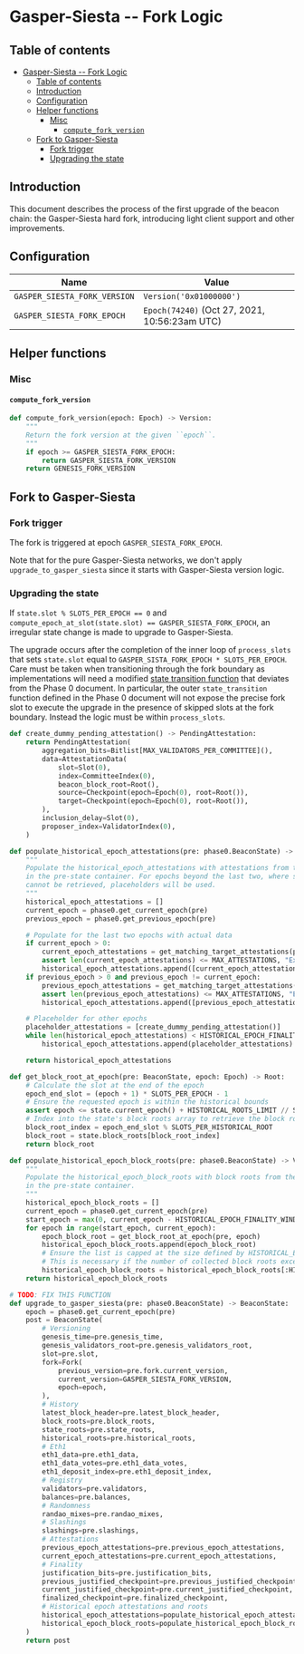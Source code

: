 # Gasper-Siesta -- Fork Logic

## Table of contents

<!-- START doctoc generated TOC please keep comment here to allow auto update -->
<!-- DON'T EDIT THIS SECTION, INSTEAD RE-RUN doctoc TO UPDATE -->

- [Gasper-Siesta -- Fork Logic](#gasper-siesta----fork-logic)
  - [Table of contents](#table-of-contents)
  - [Introduction](#introduction)
  - [Configuration](#configuration)
  - [Helper functions](#helper-functions)
    - [Misc](#misc)
      - [`compute_fork_version`](#compute_fork_version)
  - [Fork to Gasper-Siesta](#fork-to-gasper-siesta)
    - [Fork trigger](#fork-trigger)
    - [Upgrading the state](#upgrading-the-state)

<!-- END doctoc generated TOC please keep comment here to allow auto update -->

## Introduction

This document describes the process of the first upgrade of the beacon chain: the Gasper-Siesta hard fork, introducing light client support and other improvements.

## Configuration

| Name | Value |
| - | - |
| `GASPER_SIESTA_FORK_VERSION` | `Version('0x01000000')` |
| `GASPER_SIESTA_FORK_EPOCH` | `Epoch(74240)` (Oct 27, 2021, 10:56:23am UTC) |

## Helper functions

### Misc

#### `compute_fork_version`

```python
def compute_fork_version(epoch: Epoch) -> Version:
    """
    Return the fork version at the given ``epoch``.
    """
    if epoch >= GASPER_SIESTA_FORK_EPOCH:
        return GASPER_SIESTA_FORK_VERSION
    return GENESIS_FORK_VERSION
```

## Fork to Gasper-Siesta

### Fork trigger

The fork is triggered at epoch `GASPER_SIESTA_FORK_EPOCH`.

Note that for the pure Gasper-Siesta networks, we don't apply `upgrade_to_gasper_siesta` since it starts with Gasper-Siesta version logic.

### Upgrading the state

If `state.slot % SLOTS_PER_EPOCH == 0` and `compute_epoch_at_slot(state.slot) == GASPER_SIESTA_FORK_EPOCH`, an irregular state change is made to upgrade to Gasper-Siesta.

The upgrade occurs after the completion of the inner loop of `process_slots` that sets `state.slot` equal to `GASPER_SISTA_FORK_EPOCH * SLOTS_PER_EPOCH`.
Care must be taken when transitioning through the fork boundary as implementations will need a modified [state transition function](../phase0/beacon-chain.md#beacon-chain-state-transition-function) that deviates from the Phase 0 document.
In particular, the outer `state_transition` function defined in the Phase 0 document will not expose the precise fork slot to execute the upgrade in the presence of skipped slots at the fork boundary. Instead the logic must be within `process_slots`.

```python
def create_dummy_pending_attestation() -> PendingAttestation:
    return PendingAttestation(
        aggregation_bits=Bitlist[MAX_VALIDATORS_PER_COMMITTEE](),
        data=AttestationData(
            slot=Slot(0),
            index=CommitteeIndex(0),
            beacon_block_root=Root(),
            source=Checkpoint(epoch=Epoch(0), root=Root()),
            target=Checkpoint(epoch=Epoch(0), root=Root()),
        ),
        inclusion_delay=Slot(0),
        proposer_index=ValidatorIndex(0),
    )

def populate_historical_epoch_attestations(pre: phase0.BeaconState) -> Vector[Vector[PendingAttestation, MAX_ATTESTATIONS], HISTORICAL_EPOCH_FINALITY_WINDOW]:
    """
    Populate the historical_epoch_attestations with attestations from the end of every epoch
    in the pre-state container. For epochs beyond the last two, where specific attestations
    cannot be retrieved, placeholders will be used.
    """
    historical_epoch_attestations = []
    current_epoch = phase0.get_current_epoch(pre)
    previous_epoch = phase0.get_previous_epoch(pre)

    # Populate for the last two epochs with actual data
    if current_epoch > 0:
        current_epoch_attestations = get_matching_target_attestations(pre, current_epoch)
        assert len(current_epoch_attestations) <= MAX_ATTESTATIONS, "Exceeded MAX_ATTESTATIONS for current epoch"
        historical_epoch_attestations.append([current_epoch_attestations])
    if previous_epoch > 0 and previous_epoch != current_epoch:
        previous_epoch_attestations = get_matching_target_attestations(pre, previous_epoch)
        assert len(previous_epoch_attestations) <= MAX_ATTESTATIONS, "Exceeded MAX_ATTESTATIONS for previous epoch"
        historical_epoch_attestations.append([previous_epoch_attestations])  # Insert at the beginning

    # Placeholder for other epochs
    placeholder_attestations = [create_dummy_pending_attestation()]
    while len(historical_epoch_attestations) < HISTORICAL_EPOCH_FINALITY_WINDOW:
        historical_epoch_attestations.append(placeholder_attestations)  # Insert at the beginning to maintain chronological order

    return historical_epoch_attestations

def get_block_root_at_epoch(pre: BeaconState, epoch: Epoch) -> Root:
    # Calculate the slot at the end of the epoch
    epoch_end_slot = (epoch + 1) * SLOTS_PER_EPOCH - 1
    # Ensure the requested epoch is within the historical bounds
    assert epoch <= state.current_epoch() + HISTORICAL_ROOTS_LIMIT // SLOTS_PER_EPOCH, "Requested epoch is too far in history"
    # Index into the state's block roots array to retrieve the block root
    block_root_index = epoch_end_slot % SLOTS_PER_HISTORICAL_ROOT
    block_root = state.block_roots[block_root_index]
    return block_root

def populate_historical_epoch_block_roots(pre: phase0.BeaconState) -> Vector[Root, HISTORICAL_EPOCH_FINALITY_WINDOW]:
    """
    Populate the historical_epoch_block_roots with block roots from the end of every epoch
    in the pre-state container.
    """
    historical_epoch_block_roots = []
    current_epoch = phase0.get_current_epoch(pre)
    start_epoch = max(0, current_epoch - HISTORICAL_EPOCH_FINALITY_WINDOW)
    for epoch in range(start_epoch, current_epoch):
        epoch_block_root = get_block_root_at_epoch(pre, epoch)
        historical_epoch_block_roots.append(epoch_block_root)
        # Ensure the list is capped at the size defined by HISTORICAL_EPOCH_FINALITY_WINDOW
        # This is necessary if the number of collected block roots exceeds the storage limit.
        historical_epoch_block_roots = historical_epoch_block_roots[:HISTORICAL_EPOCH_FINALITY_WINDOW]
    return historical_epoch_block_roots

# TODO: FIX THIS FUNCTION
def upgrade_to_gasper_siesta(pre: phase0.BeaconState) -> BeaconState:
    epoch = phase0.get_current_epoch(pre)
    post = BeaconState(
        # Versioning
        genesis_time=pre.genesis_time,
        genesis_validators_root=pre.genesis_validators_root,
        slot=pre.slot,
        fork=Fork(
            previous_version=pre.fork.current_version,
            current_version=GASPER_SIESTA_FORK_VERSION,
            epoch=epoch,
        ),
        # History
        latest_block_header=pre.latest_block_header,
        block_roots=pre.block_roots,
        state_roots=pre.state_roots,
        historical_roots=pre.historical_roots,
        # Eth1
        eth1_data=pre.eth1_data,
        eth1_data_votes=pre.eth1_data_votes,
        eth1_deposit_index=pre.eth1_deposit_index,
        # Registry
        validators=pre.validators,
        balances=pre.balances,
        # Randomness
        randao_mixes=pre.randao_mixes,
        # Slashings
        slashings=pre.slashings,
        # Attestations
        previous_epoch_attestations=pre.previous_epoch_attestations,
        current_epoch_attestations=pre.current_epoch_attestations,
        # Finality
        justification_bits=pre.justification_bits,
        previous_justified_checkpoint=pre.previous_justified_checkpoint,
        current_justified_checkpoint=pre.current_justified_checkpoint,
        finalized_checkpoint=pre.finalized_checkpoint,
        # Historical epoch attestations and roots
        historical_epoch_attestations=populate_historical_epoch_attestations(pre),
        historical_epoch_block_roots=populate_historical_epoch_block_roots(pre),
    )
    return post
```
